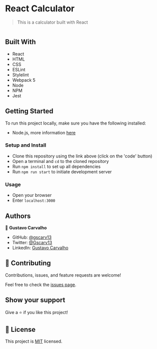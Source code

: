 # React Calculator

> This is a calculator built with React

![]()

## Built With

- React
- HTML
- CSS
- ESLint
- Stylelint
- Webpack 5
- Node
- NPM
- Jest

<!--## Live version

You can check the live version in [this link](https://sleepy-jepsen-2ce943.netlify.app/)-->

## Getting Started

To run this project locally, make sure you have the following installed:

- Node.js, more information [here](https://nodejs.org/en/)

### Setup and Install

- Clone this repository using the link above (click on the 'code' button)
- Open a terminal and `cd` to the cloned repository
- Run `npm install` to set up all dependencies
- Run `npm run start` to initiate development server

### Usage

- Open your browser
- Enter `localhost:3000`

## Authors

👤 **Gustavo Carvalho**

- GitHub: [@gscarv13](https://github.com/gscarv13)
- Twitter: [@Gscarv13](https://twitter.com/Gscarv13)
- LinkedIn: [Gustavo Carvalho](www.linkedin.com/in/gscarv13)

## 🤝 Contributing

Contributions, issues, and feature requests are welcome!

Feel free to check the [issues page](https://github.com/gscarv13/react-calculator/issues).

## Show your support

Give a ⭐️ if you like this project!

## 📝 License

This project is [MIT](LICENSE) licensed.